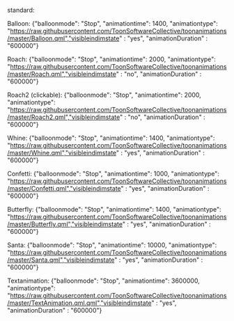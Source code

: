 standard:

Balloon:
{"balloonmode": "Stop", "animationtime": 1400, "animationtype": "https://raw.githubusercontent.com/ToonSoftwareCollective/toonanimations/master/Balloon.qml","visibleindimstate" : "yes", "animationDuration" : "600000"}

Roach:
{"balloonmode": "Stop", "animationtime": 2000, "animationtype": "https://raw.githubusercontent.com/ToonSoftwareCollective/toonanimations/master/Roach.qml","visibleindimstate" : "no", "animationDuration" : "600000"}

Roach2  (clickable):
{"balloonmode": "Stop", "animationtime": 2000, "animationtype": "https://raw.githubusercontent.com/ToonSoftwareCollective/toonanimations/master/Roach2.qml","visibleindimstate" : "no", "animationDuration" : "600000"}

Whine:
{"balloonmode": "Stop", "animationtime": 1400, "animationtype": "https://raw.githubusercontent.com/ToonSoftwareCollective/toonanimations/master/Whine.qml","visibleindimstate" : "yes", "animationDuration" : "600000"}


Confetti:
{"balloonmode": "Stop", "animationtime": 1000, "animationtype": "https://raw.githubusercontent.com/ToonSoftwareCollective/toonanimations/master/Confetti.qml","visibleindimstate" : "yes", "animationDuration" : "600000"}


Butterfly:
{"balloonmode": "Stop", "animationtime": 1400, "animationtype": "https://raw.githubusercontent.com/ToonSoftwareCollective/toonanimations/master/Butterfly.qml","visibleindimstate" : "yes", "animationDuration" : "600000"}

Santa:
{"balloonmode": "Stop", "animationtime": 10000, "animationtype": "https://raw.githubusercontent.com/ToonSoftwareCollective/toonanimations/master/Santa.qml","visibleindimstate" : "yes", "animationDuration" : "600000"}

Textanimation:
{"balloonmode": "Stop", "animationtime": 3600000, "animationtype": "https://raw.githubusercontent.com/ToonSoftwareCollective/toonanimations/master/TextAnimation.qml.qml","visibleindimstate" : "yes", "animationDuration" : "600000"}


